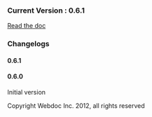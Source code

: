 ### Current Version : 0.6.1 

[Read the doc](http://webdoc.github.com/urturn-expression-api)

### Changelogs

#### 0.6.1


#### 0.6.0
Initial version


Copyright Webdoc Inc. 2012, all rights reserved
